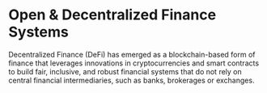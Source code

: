 # Open &amp; Decentralized Finance Systems


Decentralized Finance (DeFi) has emerged as a blockchain-based form of finance that leverages innovations in cryptocurrencies and smart contracts to build fair, inclusive, and robust financial systems that do not rely on central financial intermediaries, such as banks, brokerages or exchanges. 
